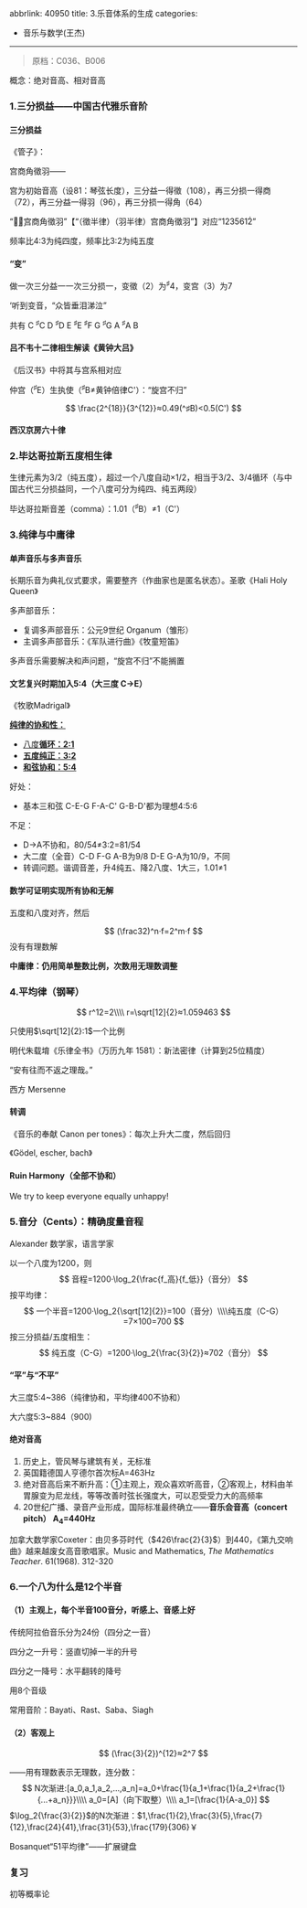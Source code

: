 abbrlink: 40950
title: 3.乐音体系的生成
categories:
  - 音乐与数学(王杰)
---
> 原档：C036、B006

概念：绝对音高、相对音高

### 1.三分损益——中国古代雅乐音阶

#### 三分损益

《管子》：

宫商角徵羽——

宫为初始音高（设81：琴弦长度），三分益一得徵（108），再三分损一得商（72），再三分益一得羽（96），再三分损一得角（64）

“徵̣羽̣宫商角徵羽”【“（徵半律）（羽半律）宫商角徵羽”】对应“123561̇2̇”

频率比4:3为纯四度，频率比3:2为纯五度

#### “变”

做一次三分益一一次三分损一，变徵（2）为<sup>♯</sup>4，变宫（3）为7

‘听到变音，“众皆垂泪涕泣”

共有 C <sup>♯</sup>C D <sup>♯</sup>D E <sup>♯</sup>E <sup>♯</sup>F G <sup>♯</sup>G A <sup>♯</sup>A B

#### 吕不韦十二律相生解读《黄钟大吕》

《后汉书》中将其与宫系相对应

仲宫（<sup>♯</sup>E）生执使（<sup>♯</sup>B≠黄钟倍律C'）：“旋宫不归”

$$
\frac{2^{18}}{3^{12}}≈0.49(^♯B)<0.5(C')
$$

#### 西汉京房六十律

### 2.毕达哥拉斯五度相生律

生律元素为3/2（纯五度），超过一个八度自动×1/2，相当于3/2、3/4循环（与中国古代三分损益同，一个八度可分为纯四、纯五两段）

毕达哥拉斯音差（comma）：1.01（<sup>♯</sup>B）≠1（C'）

### 3.纯律与中庸律

#### 单声音乐与多声音乐

长期乐音为典礼仪式要求，需要整齐（作曲家也是匿名状态）。圣歌《Hali Holy Queen》

多声部音乐：

- 复调多声部音乐：公元9世纪 Organum（雏形）
- 主调多声部音乐：《军队进行曲》《牧童短笛》

多声音乐需要解决和声问题，“旋宫不归”不能搁置

#### 文艺复兴时期加入5:4（大三度 C→E）

《牧歌Madrigal》

**<u>纯律的协和性：</u>**

- <u>八度**循环：2:1**</u>
- <u>**五度纯正：3:2**</u>
- <u>**和弦协和：5:4**</u>

好处：

- 基本三和弦 C-E-G F-A-C' G-B-D'都为理想4:5:6

不足：

- D→A不协和，80/54≠3:2=81/54
- 大二度（全音）C-D F-G A-B为9/8 D-E G-A为10/9，不同
- 转调问题。谐调音差，升4纯五、降2八度、1大三，1.01≠1

#### 数学可证明实现所有协和无解

五度和八度对齐，然后

$$
(\frac32)^n·f=2^m·f
$$
没有有理数解

**中庸律：仍用简单整数比例，次数用无理数调整**

### 4.平均律（钢琴）

$$
r^12=2\\\\
r=\sqrt[12]{2}≈1.059463
$$

只使用$\sqrt[12]{2}:1$一个比例

明代朱载堉《乐律全书》（万历九年 1581）：新法密律（计算到25位精度）

“安有往而不返之理哉。”

西方 Mersenne

#### 转调

《音乐的奉献 Canon per tones》：每次上升大二度，然后回归

《Gödel, escher, bach》

#### Ruin Harmony（全部不协和）

We try to keep everyone equally unhappy!

### 5.音分（Cents）：精确度量音程

Alexander 数学家，语言学家

以一个八度为1200，则
$$
音程=1200·\log_2{\frac{f_高}{f_低}}（音分）
$$
按平均律：
$$
一个半音=1200·\log_2{\sqrt[12]{2}}=100（音分）\\\\纯五度（C-G）=7×100=700
$$
按三分损益/五度相生：
$$
纯五度（C-G）=1200·\log_2{\frac{3}{2}}≈702（音分）
$$

#### “平”与“不平”

大三度5:4~386（纯律协和，平均律400不协和）

大六度5:3~884（900)

#### 绝对音高

1. 历史上，管风琴与建筑有关，无标准
2. 英国籍德国人亨德尔首次标A=463Hz
3. 绝对音高后来不断升高：①主观上，观众喜欢听高音，②客观上，材料由羊胃腺变为尼龙线，等等改善时弦长强度大，可以忍受受力大的高频率
4. 20世纪广播、录音产业形成，国际标准最终确立——**音乐会音高（concert pitch） A<sub>4</sub>=440Hz**

加拿大数学家Coxeter：由贝多芬时代（$426\frac{2}{3}$）到440，《第九交响曲》越来越废女高音歌唱家。Music and Mathematics, *The Mathematics Teacher*. 61(1968). 312-320

### 6.一个八为什么是12个半音

#### （1）主观上，每个半音100音分，听感上、音感上好

传统阿拉伯音乐分为24份（四分之一音）

四分之一升号：竖直切掉一半的升号

四分之一降号：水平翻转的降号

用8个音级

常用音阶：Bayati、Rast、Saba、Siagh

#### （2）客观上

$$
(\frac{3}{2})^{12}≈2^7
$$

——用有理数表示无理数，连分数：
$$
N次渐进:[a_0,a_1,a_2,...,a_n]=a_0+\frac{1}{a_1+\frac{1}{a_2+\frac{1}{...+a_n}}}\\\\
a_0=[A]（向下取整）\\\\
a_1=[\frac{1}{A-a_0}]
$$
$\log_2{\frac{3}{2}}$的N次渐进：$1,\frac{1}{2},\frac{3}{5},\frac{7}{12},\frac{24}{41},\frac{31}{53},\frac{179}{306}￥

Bosanquet“51平均律”——扩展键盘

### 复习

初等概率论